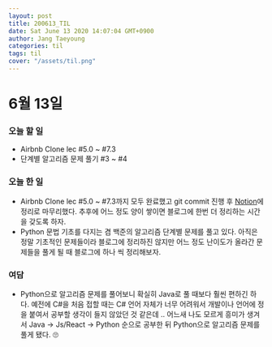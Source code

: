 ```yaml
---
layout: post
title: 200613_TIL
date: Sat June 13 2020 14:07:04 GMT+0900
author: Jang Taeyoung
categories: til
tags: til
cover: "/assets/til.png"
---
```


# 6월 13일

### 오늘 할 일

- Airbnb Clone lec #5.0 ~ #7.3
- 단계별 알고리즘 문제 풀기 #3 ~ #4

### 오늘 한 일

- Airbnb Clone lec #5.0 ~ #7.3까지 모두 완료했고 git commit 진행 후 [Notion](https://www.notion.so/youngsworkspace/Airbnb-Clone-Coding-568123dc51e447229606243277de4ed1)에 정리로 마무리했다. 추후에 어느 정도 양이 쌓이면 블로그에 한번 더 정리하는 시간을 갖도록 하자.
- Python 문법 기초를 다지는 겸 백준의 알고리즘 단계별 문제를 풀고 있다. 아직은 정말 기초적인 문제들이라 블로그에 정리하진 않지만 어느 정도 난이도가 올라간 문제들을 풀게 될 때 블로그에 하나 씩 정리해보자.

### 여담

- Python으로 알고리즘 문제를 풀어보니 확실히 Java로 풀 때보다 훨씬 편하긴 하다. 예전에 C#을 처음 접할 때는 C# 언어 자체가 너무 어려워서 개발이나 언어에 정을 붙여서 공부할 생각이 들지 않았던 것 같은데 .. 어느새 나도 모르게 흥미가 생겨서 Java -> Js/React -> Python 순으로 공부한 뒤 Python으로 알고리즘 문제를 풀게 됐다. 🙄

<br /><br />
